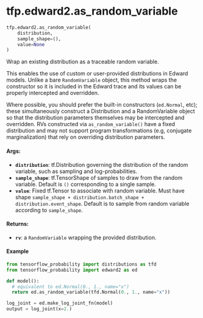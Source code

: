 <div itemscope itemtype="http://developers.google.com/ReferenceObject">
<meta itemprop="name" content="tfp.edward2.as_random_variable" />
</div>

# tfp.edward2.as_random_variable

``` python
tfp.edward2.as_random_variable(
    distribution,
    sample_shape=(),
    value=None
)
```

Wrap an existing distribution as a traceable random variable.

This enables the use of custom or user-provided distributions in
Edward models. Unlike a bare `RandomVariable` object, this method
wraps the constructor so it is included in the Edward trace and its
values can be properly intercepted and overridden.

Where possible, you should prefer the built-in constructors
(`ed.Normal`, etc); these simultaneously construct a Distribution
and a RandomVariable object so that the distribution parameters
themselves may be intercepted and overridden. RVs constructed via
`as_random_variable()` have a fixed distribution and may not support
program transformations (e.g, conjugate marginalization) that rely
on overriding distribution parameters.

#### Args:

* <b>`distribution`</b>: tf.Distribution governing the distribution of the random
    variable, such as sampling and log-probabilities.
* <b>`sample_shape`</b>: tf.TensorShape of samples to draw from the random variable.
    Default is `()` corresponding to a single sample.
* <b>`value`</b>: Fixed tf.Tensor to associate with random variable. Must have shape
    `sample_shape + distribution.batch_shape + distribution.event_shape`.
    Default is to sample from random variable according to `sample_shape`.


#### Returns:

* <b>`rv`</b>: a `RandomVariable` wrapping the provided distribution.

#### Example

```python
from tensorflow_probability import distributions as tfd
from tensorflow_probability import edward2 as ed

def model():
  # equivalent to ed.Normal(0., 1., name="x")
  return ed.as_random_variable(tfd.Normal(0., 1., name="x"))

log_joint = ed.make_log_joint_fn(model)
output = log_joint(x=2.)
```